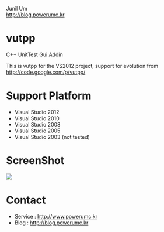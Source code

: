 Junil Um  
http://blog.powerumc.kr

vutpp
=====
C++ UnitTest Gui Addin

This is vutpp for the VS2012 project, support for evolution from http://code.google.com/p/vutpp/


Support Platform
================
- Visual Studio 2012
- Visual Studio 2010
- Visual Studio 2008
- Visual Studio 2005
- Visual Studio 2003 (not tested)


ScreenShot
==========
![](http://vutpp.googlecode.com/files/vutpp.0.4.png)

Contact
=======
- Service : http://www.powerumc.kr 
- Blog : http://blog.powerumc.kr



